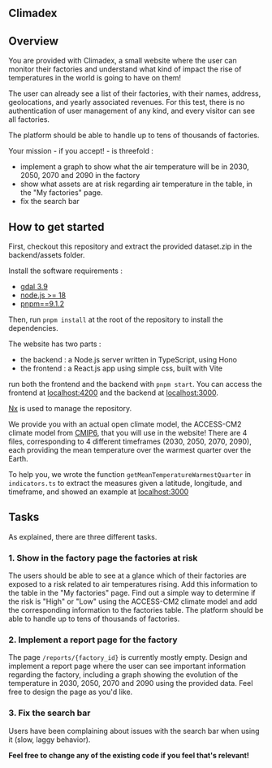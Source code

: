 ## Climadex

## Overview

You are provided with Climadex, a small website where the user can monitor their factories and understand what kind of impact the rise of temperatures in the world is going to have on them!

The user can already see a list of their factories, with their names, address, geolocations, and yearly associated revenues.
For this test, there is no authentication of user management of any kind, and every visitor can see all factories.

The platform should be able to handle up to tens of thousands of factories.

Your mission - if you accept! - is threefold :

- implement a graph to show what the air temperature will be in 2030, 2050, 2070 and 2090 in the factory
- show what assets are at risk regarding air temperature in the table, in the "My factories" page.
- fix the search bar

## How to get started

First, checkout this repository and extract the provided dataset.zip in the backend/assets folder.

Install the software requirements :
- [gdal 3.9](https://gdal.org/en/latest/download.html)
- [node.js >= 18](https://nodejs.org/en)
- [pnpm==9.1.2](https://pnpm.io/installation)

Then, run `pnpm install` at the root of the repository to install the dependencies.

The website has two parts :
- the backend : a Node.js server written in TypeScript, using Hono
- the frontend : a React.js app using simple css, built with Vite

run both the frontend and the backend with `pnpm start`. You can access the frontend at [localhost:4200](localhost:4200) and the backend at [localhost:3000](localhost:3000).

[Nx](https://nx.dev/) is used to manage the repository.

We provide you with an actual open climate model, the ACCESS-CM2 climate model from [CMIP6](https://www.worldclim.org/data/cmip6/cmip6climate.html), that you will use in the website!
There are 4 files, corresponding to 4 different timeframes (2030, 2050, 2070, 2090), each providing the mean temperature over the warmest quarter over the Earth.

To help you, we wrote the function `getMeanTemperatureWarmestQuarter` in `indicators.ts` to extract the measures given a latitude, longitude, and timeframe, and showed an example at [localhost:3000](localhost:3000)

## Tasks

As explained, there are three different tasks.

### 1. Show in the factory page the factories at risk

The users should be able to see at a glance which of their factories are exposed to a risk related to air temperatures rising. Add this information to the table in the "My factories" page. Find out a simple way to determine if the risk is "High" or "Low" using the ACCESS-CM2 climate model and add the corresponding information to the factories table.
The platform should be able to handle up to tens of thousands of factories.

### 2. Implement a report page for the factory

The page `/reports/{factory_id}` is currently mostly empty. Design and implement a report page where the user can see important information regarding the factory, including a graph showing the evolution of the temperature in 2030, 2050, 2070 and 2090 using the provided data. Feel free to design the page as you'd like.

### 3. Fix the search bar

Users have been complaining about issues with the search bar when using it (slow, laggy behavior).


**Feel free to change any of the existing code if you feel that's relevant!**



